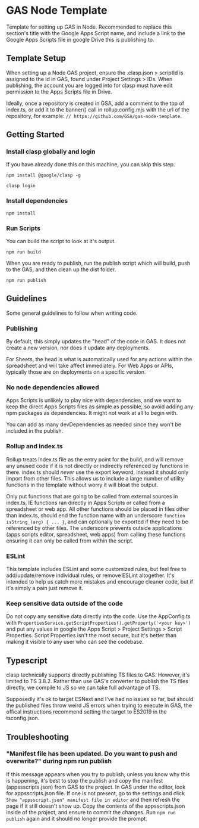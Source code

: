 # GAS Node Template
Template for setting up GAS in Node. Recommended to replace this section's title with the Google Apps Script name, and include a link to the Google Apps Scripts file in google Drive this is publishing to.

## Template Setup
When setting up a Node GAS project, ensure the .clasp.json > scriptId is assigned to the id in GAS, found under Project Settings > IDs. When publishing, the account you are logged into for clasp must have edit permission to the Apps Scripts file in Drive.

Ideally, once a repository is created in GSA, add a comment to the top of index.ts, or add it to the banner() call in rollup.config.mjs with the url of the repository, for example: `// https://github.com/GSA/gas-node-template`.

## Getting Started

### Install clasp globally and login
If you have already done this on this machine, you can skip this step.
<pre><code>npm install @google/clasp -g</code></pre>
<pre><code>clasp login</code></pre>

### Install dependencies
<pre><code>npm install</code></pre>

### Run Scripts
You can build the script to look at it's output.
<pre><code>npm run build</code></pre>

When you are ready to publish, run the publish script which will build, push to the GAS, and then clean up the dist folder. 
<pre><code>npm run publish</code></pre>

## Guidelines
Some general guidelines to follow when writing code.

### Publishing
By default, this simply updates the "head" of the code in GAS. It does not create a new version, nor does it update any deployments.

For Sheets, the head is what is automatically used for any actions within the spreadsheet and will take affect immediately. For Web Apps or APIs, typically those are on deployments on a specific version.

### No node dependencies allowed
Apps Scripts is unlikely to play nice with dependencies, and we want to keep the direct Apps Scripts files as simple as possible, so avoid adding any npm packages as dependencies. It might not work at all to begin with.

You can add as many devDependencies as needed since they won't be included in the publish.

### Rollup and index.ts
Rollup treats index.ts file as the entry point for the build, and will remove any unused code if it is not directly or indirectly referenced by functions in there. 
index.ts should *never* use the export keyword, instead it should only import from other files. 
This allows us to include a large number of utility functions in the template without worry it will bloat the output.

Only put functions that are going to be called from external sources in index.ts, IE functions ran directly in Apps Scripts or called from a spreadsheet or web app. 
All other functions should be placed in files other than index.ts, should end the function name with an underscore `function isString_(arg) { ... }`, and can optionally be exported if they need to be referenced by other files. 
The underscore prevents outside applications (apps scripts editor, spreadsheet, web apps) from calling these functions ensuring it can only be called from within the script.

### ESLint
This template includes ESLint and some customized rules, but feel free to add/update/remove individual rules, or remove ESLint altogether. 
It's intended to help us catch more mistakes and encourage cleaner code, but if it's simply a pain just remove it.

### Keep sensitive data outside of the code
Do not copy any sensitive data directly into the code. Use the AppConfig.ts with `PropertiesService.getScriptProperties().getProperty('<your key>')` and put any values in google the Apps Script > Project Settings > Script Properties. 
Script Properties isn't the most secure, but it's better than making it visible to any user who can see the codebase.

## Typescript
clasp technically supports directly publishing TS files to GAS. However, it's limited to TS 3.8.2. Rather than use GAS's converter to publish the TS files directly, we compile to JS so we can take full advantage of TS.

Supposedly it's ok to target ESNext and I've had no issues so far, but should the published files throw weird JS errors when trying to execute in GAS, the offical instructions recommend setting the target to ES2019 in the tsconfig.json.

## Troubleshooting

### "Manifest file has been updated. Do you want to push and overwrite?" during npm run publish
If this message appears when you try to publish, unless you know why this is happening, it's best to stop the publish and copy the manifest (appssscripts.json) from GAS to the project. 
In GAS under the editor, look for appsscripts.json file. If one is not present, go to the settings and click `Show "appsscript.json" manifest file in editor` and then refresh the page if it still doesn't show up.
Copy the contents of the appsscripts.json inside of the project, and ensure to commit the changes. Run `npm run publish` again and it should no longer provide the prompt.